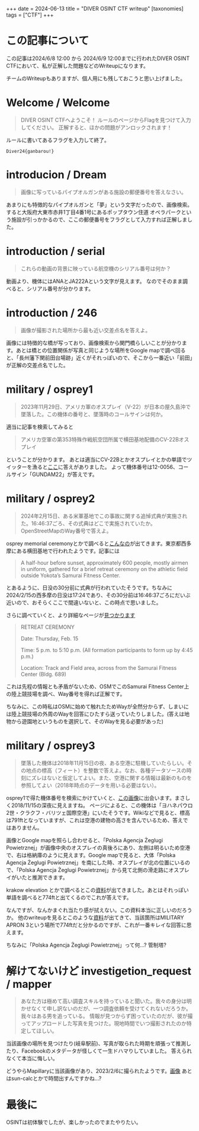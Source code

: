 +++
date = 2024-06-13
title = "DIVER OSINT CTF writeup"
[taxonomies]
tags = ["CTF"]
+++

# この記事について
この記事は2024/6/8 12:00 から 2024/6/9 12:00までに行われたDIVER OSINT CTFにおいて、私が正解した問題などのWriteupになります。

チームのWriteupもありますが、個人用にも残しておこうと思い上げました。

<!-- more -->

# Welcome / Welcome
>DIVER OSINT CTFへようこそ！
ルールのページからFlagを見つけて入力してください。
正解すると、ほかの問題がアンロックされます！

ルールに書いてあるフラグを入力して終了。
```
Diver24{ganbarou!}
```

# introducion / Dream
>画像に写っているパイプオルガンがある施設の郵便番号を答えなさい。

あまりにも特徴的なパイプオルガンと「夢」という文字だったので、画像検索。
すると大阪府大東市赤井1丁目4番1号にあるポップタウン住道 オペラパークという施設が引っかかるので、ここの郵便番号をフラグとして入力すれば正解しました。

# introduction / serial
>これらの動画の背景に映っている航空機のシリアル番号は何か？ 

動画より、機体にはANAとJA222Aという文字が見えます。
なのでそのまま調べると、シリアル番号が分かります。

# introduction / 246
> 画像が撮影された場所から最も近い交差点名を答えよ。

画像には特徴的な橋が写っており、画像検索から関門橋らしいことが分かります。あとは橋との位置関係が写真と同じような場所をGoogle mapで調べ回ると、「長州藩下関前田台場跡」近くがそれっぽいので、そこから一番近い「前田」が正解の交差点名でした。

# military / osprey1
> 2023年11月29日、アメリカ軍のオスプレイ（V-22）が日本の屋久島沖で墜落した。この機体の番号と、墜落時のコールサインは何か。

適当に記事を検索してみると
> アメリカ空軍の第353特殊作戦航空団所属で横田基地配備のCV-22Bオスプレイ

ということが分かります。
あとは適当にCV-22Bとかオスプレイとかの単語でツイッターを漁ると[ここ](https://x.com/oldconnie/status/1730235904592134469)に答えがありました。
よって機体番号は12-0056、コールサイン「GUNDAM22」が答えです。

# military / osprey2
> 2024年2月15日、ある米軍基地でこの事故に関する追悼式典が実施された。16:46:37ごろ、その式典はどこで実施されていたか。
OpenStreetMapのWay番号で答えよ。

osprey memorial ceremonyとかで調べると[こんなの](https://www.stripes.com/branches/air_force/2024-02-15/osprey-crash-japan-yokota-service-13010379.html)が出てきます。東京都西多摩にある横田基地で行われたようです。記事には
> A half-hour before sunset, approximately 600 people, mostly airmen in uniform, gathered for a brief retreat ceremony on the athletic field outside Yokota’s Samurai Fitness Center.

とあるように、日没の30分前に式典が行われていたそうです。ちなみに2024/2/15の西多摩の日没は17:24であり、その30分前は16:46:37ごろにだいぶ近いので、おそらくここで間違いないと、この時点で思いました。

さらに調べていくと、より詳細なページが[見つかります](https://www.yokota.af.mil/News/Latest-Announcements/Article/3672888/gundam-22-memorial-service/)
> RETREAT CEREMONY
>
> Date: Thursday, Feb. 15
>
> Time: 5 p.m. to 5:10 p.m. (All formation participants to form up by 4:45 p.m.)
>
> Location: Track and Field area, across from the Samurai Fitness Center (Bldg. 689)

これは先程の情報とも矛盾がないため、OSMでこのSamurai Fitness Center上の陸上競技場を調べ、Way番号を得れば正解です。

ちなみに、この時私はOSMに始めて触れたためWayが全然分からず、しまいには陸上競技場の外周のWayを回答にひたすら送っていたりしました。(答えは地物から遊園地というものを選択して、そのWayを見る必要があった)

# military / osprey3
> 墜落した機体は2018年11月15日の夜、ある空港に駐機していたらしい。その地点の標高（フィート）を整数で答えよ。なお、各種データソースの時刻にズレはないと仮定してよい。また、空港に関する情報は最新のものを参照してよい（2018年時点のデータを用いる必要はない）。

osprey1で得た機体番号を検索にかけていくと、[この画像](https://www.jetphotos.com/photo/9144357)に出会います。まさしく2018/11/15の深夜に見えますね。
ページによると、この機体は「ヨハネパウロ2世・クラクフ・バリツェ国際空港」にいたそうです。Wikiなどで見ると、標高は791ftとなっていますが、これは空港の建物の高さを含んでいるため、答えではありません。

画像とGoogle mapを照らし合わせると、「Polska Agencja Żeglugi Powietrznej」が画像中央のオスプレイの真後ろにあり、左側は明るいため空港で、右は格納庫のように見えます。Google mapで見ると、大体「Polska Agencja Żeglugi Powietrznej」を南にした時、オスプレイが北の位置にいるので、「Polska Agencja Żeglugi Powietrznej」から見て北側の滑走路にオスプレイがいたと推測できます。

krakow elevation とかで調べるとこの[資料](https://www.ais.pansa.pl/aip/pliki/EP_AD_2_EPKK_en.pdf)が出てきました。あとはそれっぽい単語を調べると774ftと出てくるのでこれが答えです。

なんですが、なんかまぐれ当たり感が拭えない。この資料本当に正しいのだろうか。
他のwriteupを見るとこのような[資料](https://krakowairport.pl/storage/2021-01/ep-ad-2-epkk-1-1-1-en1-1611834393HArbS.pdf)が出てきて、当該箇所はMILITARY APRON 3という場所で774ftだと分かるのですが、これが一番キレイな回答に思えます。

ちなみに「Polska Agencja Żeglugi Powietrznej」って何...? 管制塔?

# 解けてないけど investigetion_request / mapper
> あなた方は極めて高い調査スキルを持っていると聞いた。我々の身分は明かせなくて申し訳ないのだが、一つ調査依頼を受けてくれないだろうか。
我々はある男を追っている。
情報が見つからず困っていたのだが、彼が撮ってアップロードした写真を見つけた。現地時間でいつ撮影されたのか特定してほしい。

当該画像の場所を見つけたり(岐阜駅前)、写真が取られた時期を頑張って推測したり、Facebookのメタデータが怪しくて一生ドハマりしていました。
答えられなくて本当に悔しい。

どうやらMapillaryに当該画像があり、2023/2/6に撮られたようです。[画像](https://www.mapillary.com/app/?lat=35.412007&lng=136.756698&z=18.507253381463244&focus=photo&pKey=438678415240541)
あとはsun-calcとかで時間出すんですかね...?

# 最後に
OSINTは初体験でしたが、楽しかったのでまたやりたい。
